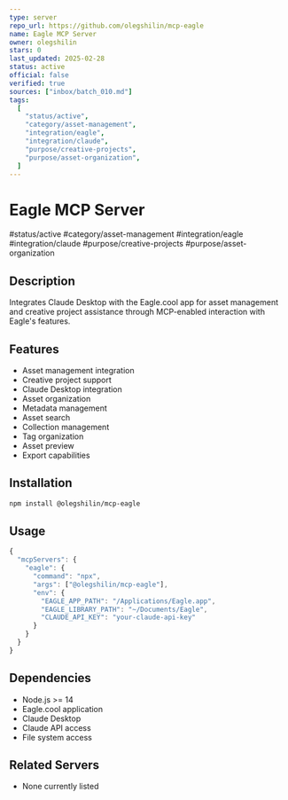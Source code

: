 ```yaml
---
type: server
repo_url: https://github.com/olegshilin/mcp-eagle
name: Eagle MCP Server
owner: olegshilin
stars: 0
last_updated: 2025-02-28
status: active
official: false
verified: true
sources: ["inbox/batch_010.md"]
tags:
  [
    "status/active",
    "category/asset-management",
    "integration/eagle",
    "integration/claude",
    "purpose/creative-projects",
    "purpose/asset-organization",
  ]
---
```


# Eagle MCP Server

#status/active #category/asset-management #integration/eagle #integration/claude #purpose/creative-projects #purpose/asset-organization

## Description

Integrates Claude Desktop with the Eagle.cool app for asset management and creative project assistance through MCP-enabled interaction with Eagle's features.

## Features

- Asset management integration
- Creative project support
- Claude Desktop integration
- Asset organization
- Metadata management
- Asset search
- Collection management
- Tag organization
- Asset preview
- Export capabilities

## Installation

```bash
npm install @olegshilin/mcp-eagle
```

## Usage

```javascript
{
  "mcpServers": {
    "eagle": {
      "command": "npx",
      "args": ["@olegshilin/mcp-eagle"],
      "env": {
        "EAGLE_APP_PATH": "/Applications/Eagle.app",
        "EAGLE_LIBRARY_PATH": "~/Documents/Eagle",
        "CLAUDE_API_KEY": "your-claude-api-key"
      }
    }
  }
}
```

## Dependencies

- Node.js >= 14
- Eagle.cool application
- Claude Desktop
- Claude API access
- File system access

## Related Servers

- None currently listed
